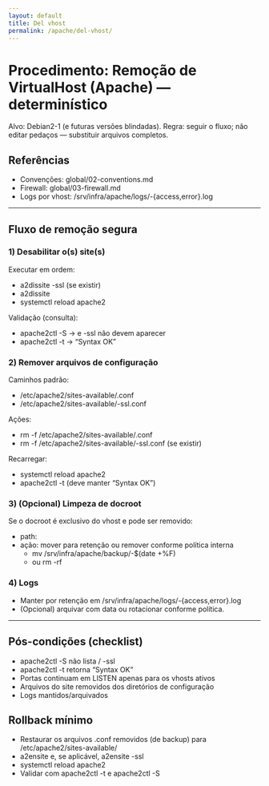```yaml
---
layout: default
title: Del vhost
permalink: /apache/del-vhost/
---
```

# Procedimento: Remoção de VirtualHost (Apache) — determinístico

Alvo: Debian2-1 (e futuras versões blindadas).
Regra: seguir o fluxo; não editar pedaços — substituir arquivos completos.

## Referências
- Convenções: global/02-conventions.md
- Firewall: global/03-firewall.md
- Logs por vhost: /srv/infra/apache/logs/<server>-{access,error}.log

---

## Fluxo de remoção segura

### 1) Desabilitar o(s) site(s)
Executar em ordem:
- a2dissite <dominio>-ssl    (se existir)
- a2dissite <dominio>
- systemctl reload apache2

Validação (consulta):
- apache2ctl -S  → <dominio> e <dominio>-ssl não devem aparecer
- apache2ctl -t  → “Syntax OK”

### 2) Remover arquivos de configuração
Caminhos padrão:
- /etc/apache2/sites-available/<dominio>.conf
- /etc/apache2/sites-available/<dominio>-ssl.conf

Ações:
- rm -f /etc/apache2/sites-available/<dominio>.conf
- rm -f /etc/apache2/sites-available/<dominio>-ssl.conf  (se existir)

Recarregar:
- systemctl reload apache2
- apache2ctl -t  (deve manter “Syntax OK”)

### 3) (Opcional) Limpeza de docroot
Se o docroot é exclusivo do vhost e pode ser removido:
- path: <docroot>
- ação: mover para retenção ou remover conforme política interna
  - mv <docroot> /srv/infra/apache/backup/<dominio>-$(date +%F)
  - ou rm -rf <docroot>

### 4) Logs
- Manter por retenção em /srv/infra/apache/logs/<dominio>-{access,error}.log
- (Opcional) arquivar com data ou rotacionar conforme política.

---

## Pós-condições (checklist)
- apache2ctl -S não lista <dominio> / <dominio>-ssl
- apache2ctl -t retorna “Syntax OK”
- Portas continuam em LISTEN apenas para os vhosts ativos
- Arquivos do site removidos dos diretórios de configuração
- Logs mantidos/arquivados

## Rollback mínimo
- Restaurar os arquivos .conf removidos (de backup) para /etc/apache2/sites-available/
- a2ensite <dominio>  e, se aplicável, a2ensite <dominio>-ssl
- systemctl reload apache2
- Validar com apache2ctl -t e apache2ctl -S
